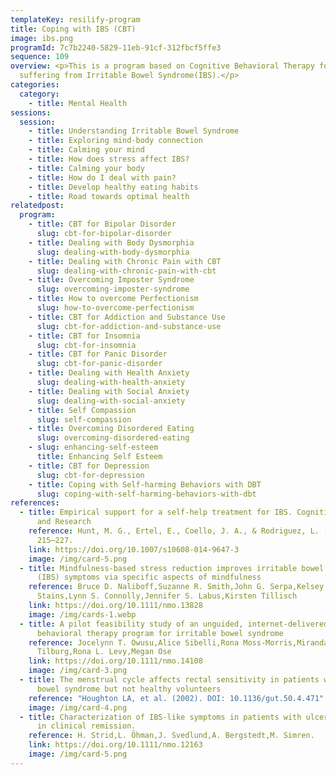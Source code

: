 ```yaml
---
templateKey: resilify-program
title: Coping with IBS (CBT)
image: ibs.png
programId: 7c7b2240-5829-11eb-91cf-312fbcf5ffe3
sequence: 109
overview: <p>This is a program based on Cognitive Behavioral Therapy for people
  suffering from Irritable Bowel Syndrome(IBS).</p>
categories:
  category:
    - title: Mental Health
sessions:
  session:
    - title: Understanding Irritable Bowel Syndrome
    - title: Exploring mind-body connection
    - title: Calming your mind
    - title: How does stress affect IBS?
    - title: Calming your body
    - title: How do I deal with pain?
    - title: Develop healthy eating habits
    - title: Road towards optimal health
relatedpost:
  program:
    - title: CBT for Bipolar Disorder
      slug: cbt-for-bipolar-disorder
    - title: Dealing with Body Dysmorphia
      slug: dealing-with-body-dysmorphia
    - title: Dealing with Chronic Pain with CBT
      slug: dealing-with-chronic-pain-with-cbt
    - title: Overcoming Imposter Syndrome
      slug: overcoming-imposter-syndrome
    - title: How to overcome Perfectionism
      slug: how-to-overcome-perfectionism
    - title: CBT for Addiction and Substance Use
      slug: cbt-for-addiction-and-substance-use
    - title: CBT for Insomnia
      slug: cbt-for-insomnia
    - title: CBT for Panic Disorder
      slug: cbt-for-panic-disorder
    - title: Dealing with Health Anxiety
      slug: dealing-with-health-anxiety
    - title: Dealing with Social Anxiety
      slug: dealing-with-social-anxiety
    - title: Self Compassion
      slug: self-compassion
    - title: Overcoming Disordered Eating
      slug: overcoming-disordered-eating
    - slug: enhancing-self-esteem
      title: Enhancing Self Esteem
    - title: CBT for Depression
      slug: cbt-for-depression
    - title: Coping with Self-harming Behaviors with DBT
      slug: coping-with-self-harming-behaviors-with-dbt
references:
  - title: Empirical support for a self-help treatment for IBS. Cognitive Therapy
      and Research
    reference: Hunt, M. G., Ertel, E., Coello, J. A., & Rodriguez, L. (2015), 39(2),
      215–227.
    link: https://doi.org/10.1007/s10608-014-9647-3
    image: /img/card-5.png
  - title: Mindfulness-based stress reduction improves irritable bowel syndrome
      (IBS) symptoms via specific aspects of mindfulness
    reference: Bruce D. Naliboff,Suzanne R. Smith,John G. Serpa,Kelsey T. Laird,Jean
      Stains,Lynn S. Connolly,Jennifer S. Labus,Kirsten Tillisch
    link: https://doi.org/10.1111/nmo.13828
    image: /img/cards-1.webp
  - title: A pilot feasibility study of an unguided, internet-delivered cognitive
      behavioral therapy program for irritable bowel syndrome
    reference: Jocelynn T. Owusu,Alice Sibelli,Rona Moss-Morris,Miranda A.L. van
      Tilburg,Rona L. Levy,Megan Ose
    link: https://doi.org/10.1111/nmo.14108
    image: /img/card-3.png
  - title: The menstrual cycle affects rectal sensitivity in patients with irritable
      bowel syndrome but not healthy volunteers
    reference: "Houghton LA, et al. (2002). DOI: 10.1136/gut.50.4.471"
    image: /img/card-4.png
  - title: Characterization of IBS-like symptoms in patients with ulcerative colitis
      in clinical remission.
    reference: H. Strid,L. Öhman,J. Svedlund,A. Bergstedt,M. Simren.
    link: https://doi.org/10.1111/nmo.12163
    image: /img/card-5.png
---
```

